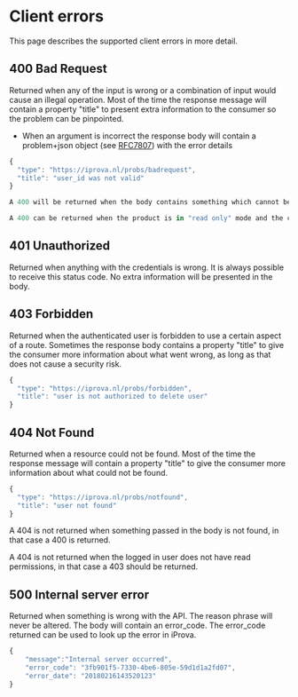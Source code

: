 # Client errors
This page describes the supported client errors in more detail.

## 400 Bad Request
Returned when any of the input is wrong or a combination of input would cause an illegal operation. Most of the time the response message will contain a property "title" to present extra information to the consumer so the problem can be pinpointed.

 - When an argument is incorrect the response body will contain a problem+json object (see [RFC7807](https://tools.ietf.org/html/rfc7807)) with the error details
```javascript
{
  "type": "https://iprova.nl/probs/badrequest",
  "title": "user_id was not valid"
}

A 400 will be returned when the body contains something which cannot be found.

A 400 can be returned when the product is in "read only" mode and the call would have manipulated the resource.

```

## 401 Unauthorized
Returned when anything with the credentials is wrong. It is always possible to receive this status code. No extra information will be presented in the body.

## 403 Forbidden
Returned when the authenticated user is forbidden to use a certain aspect of a route. Sometimes the response body contains a property "title" to give the consumer more information about what went wrong, as long as that does not cause a security risk.
```javascript
{
  "type": "https://iprova.nl/probs/forbidden",
  "title": "user is not authorized to delete user"
}
```

## 404 Not Found
Returned when a resource could not be found. Most of the time the response message will contain a property "title" to give the consumer more information about what could not be found.
```javascript
{
  "type": "https://iprova.nl/probs/notfound",
  "title": "user not found"
}
```

A 404 is not returned when something passed in the body is not found, in that case a 400 is returned.

A 404 is not returned when the logged in user does not have read permissions, in that case a 403 should be returned.

## 500 Internal server error
Returned when something is wrong with the API. The reason phrase will never be altered. The body will contain an error_code. The error_code returned can be used to look up the error in iProva.

```javascript
{
    "message":"Internal server occurred",
    "error_code": "3fb901f5-7330-4be6-805e-59d1d1a2fd07",
    "error_date": "20180216143520123"
}
```
